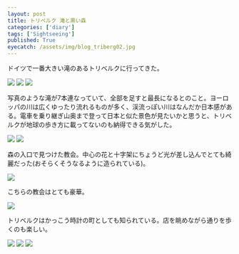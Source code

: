 ```yaml
---
layout: post
title: トリベルク 滝と黒い森
categories: ['diary']
tags: ['Sightseeing']
published: True
eyecatch: /assets/img/blog_triberg02.jpg
---
```


ドイツで一番大きい滝のあるトリベルクに行ってきた。

<img src="/assets/img/blog_triberg01.jpg" class="image-on-frame image-fade">

<img src="/assets/img/blog_triberg02.jpg" class="image-on-frame image-fade">

<img src="/assets/img/blog_triberg03.jpg" class="image-on-frame image-fade">

写真のような滝が7本連なっていて、全部を足すと最長になるとのこと。ヨーロッパの川は広くゆったり流れるものが多く、渓流っぽい川はなんだか日本感がある。電車を乗り継ぎ山奥まで登って日本と似た景色が見たいかと思うと、トリベルクが地球の歩き方に載ってないのも納得できる気がした。

<img src="/assets/img/blog_triberg04.jpg" class="image-on-frame image-fade">

<img src="/assets/img/blog_triberg05.jpg" class="image-on-frame image-fade">

森の入口で見つけた教会。中心の花と十字架にちょうど光が差し込んでとても綺麗だった(おそらくそうなるように造られている)。

<img src="/assets/img/blog_triberg06.jpg" class="image-on-frame image-fade">

こちらの教会はとても豪華。

<img src="/assets/img/blog_triberg07.jpg" class="image-on-frame image-fade">

トリベルクはかっこう時計の町としても知られている。店を眺めながら通りを歩くのも楽しい。

<img src="/assets/img/blog_triberg08.jpg" class="image-on-frame image-fade">

<img src="/assets/img/blog_triberg09.jpg" class="image-on-frame image-fade">

<img src="/assets/img/blog_triberg10.jpg" class="image-on-frame image-fade">
